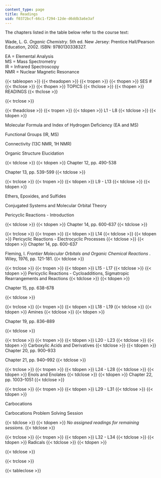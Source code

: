 ```yaml
---
content_type: page
title: Readings
uid: f0372bcf-66c1-f294-12de-d6ddb3a6e3af
---
```


The chapters listed in the table below refer to the course text:

Wade, L. G. _Organic Chemistry_. 5th ed. New Jersey: Prentice Hall/Pearson Education, 2002. ISBN: 9780130338327.

EA = Elemental Analysis  
MS = Mass Spectrometry  
IR = Infrared Spectroscopy  
NMR = Nuclear Magnetic Resonance

{{< tableopen >}}
{{< theadopen >}}
{{< tropen >}}
{{< thopen >}}
SES #
{{< thclose >}}
{{< thopen >}}
TOPICS
{{< thclose >}}
{{< thopen >}}
READINGS
{{< thclose >}}

{{< trclose >}}

{{< theadclose >}}
{{< tropen >}}
{{< tdopen >}}
L1 - L8
{{< tdclose >}}
{{< tdopen >}}


Molecular Formula and Index of Hydrogen Deficiency (EA and MS)

Functional Groups (IR, MS)

Connectivity (13C NMR, 1H NMR)

Organic Structure Elucidation


{{< tdclose >}}
{{< tdopen >}}
Chapter 12, pp. 490-538  
  
Chapter 13, pp. 539-599
{{< tdclose >}}

{{< trclose >}}
{{< tropen >}}
{{< tdopen >}}
L9 - L13
{{< tdclose >}}
{{< tdopen >}}


Ethers, Epoxides, and Sulfides

Conjugated Systems and Molecular Orbital Theory

Pericyclic Reactions - Introduction


{{< tdclose >}}
{{< tdopen >}}
Chapter 14, pp. 600-637
{{< tdclose >}}

{{< trclose >}}
{{< tropen >}}
{{< tdopen >}}
L14
{{< tdclose >}}
{{< tdopen >}}
Pericyclic Reactions - Electrocyclic Processes
{{< tdclose >}}
{{< tdopen >}}
Chapter 14, pp. 600-637  
  
Fleming, I. _Frontier Molecular Orbitals and Organic Chemical Reactions_ . Wiley, 1976, pp. 121-181.
{{< tdclose >}}

{{< trclose >}}
{{< tropen >}}
{{< tdopen >}}
L15 - L17
{{< tdclose >}}
{{< tdopen >}}
Pericyclic Reactions - Cycloadditions, Sigmatropic Rearrangements and Reactions
{{< tdclose >}}
{{< tdopen >}}


Chapter 15, pp. 638-678


{{< tdclose >}}

{{< trclose >}}
{{< tropen >}}
{{< tdopen >}}
L18 - L19
{{< tdclose >}}
{{< tdopen >}}
Amines
{{< tdclose >}}
{{< tdopen >}}


Chapter 19, pp. 836–889


{{< tdclose >}}

{{< trclose >}}
{{< tropen >}}
{{< tdopen >}}
L20 - L23
{{< tdclose >}}
{{< tdopen >}}
Carboxylic Acids and Derivatives
{{< tdclose >}}
{{< tdopen >}}
Chapter 20, pp. 900–933  
  
Chapter 21, pp. 940–992
{{< tdclose >}}

{{< trclose >}}
{{< tropen >}}
{{< tdopen >}}
L24 - L28
{{< tdclose >}}
{{< tdopen >}}
Enols and Enolates
{{< tdclose >}}
{{< tdopen >}}
Chapter 22, pp. 1003–1051
{{< tdclose >}}

{{< trclose >}}
{{< tropen >}}
{{< tdopen >}}
L29 - L31
{{< tdclose >}}
{{< tdopen >}}


Carbocations

Carbocations Problem Solving Session


{{< tdclose >}}
{{< tdopen >}}
_No assigned readings for remaining sessions._
{{< tdclose >}}

{{< trclose >}}
{{< tropen >}}
{{< tdopen >}}
L32 - L34
{{< tdclose >}}
{{< tdopen >}}
Radicals
{{< tdclose >}}
{{< tdopen >}}

{{< tdclose >}}

{{< trclose >}}

{{< tableclose >}}